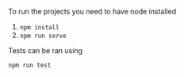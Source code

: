 To run the projects you need to have node installed

1. `npm install`
2. `npm run serve`

Tests can be ran using

`npm run test`
